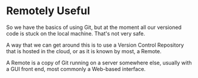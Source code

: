 # Remotely Useful

So we have the basics of using Git, but at the moment all our versioned code is stuck on the local machine. That's not very safe.

A way that we can get around this is to use a Version Control Repository that is hosted in the cloud, or as it is known by most, a Remote.

A Remote is a copy of Git running on a server somewhere else, usually with a GUI front end, most commonly a Web-based interface.

